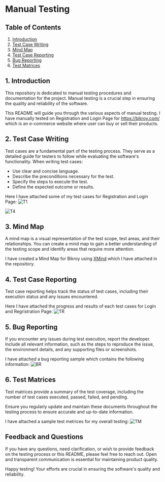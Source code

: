# Manual Testing

## Table of Contents
1. [Introduction](#introduction)
2. [Test Case Writing](#test-case-writing)
3. [Mind Map](#mind-map)
4. [Test Case Reporting](#test-case-reporting)
5. [Bug Reporting](#bug-reporting)
6. [Test Matrices](#test-metrices)

## 1. Introduction
This repository is dedicated to manual testing procedures and documentation for the project. Manual testing is a crucial step in ensuring the quality and reliability of the software.

This README will guide you through the various aspects of manual testing. I have manually tested on Registration and Login Page for https://bikroy.com/ which is an e-commerce website where user can buy or sell their products.

## 2. Test Case Writing
Test cases are a fundamental part of the testing process. They serve as a detailed guide for testers to follow while evaluating the software's functionality. When writing test cases:

- Use clear and concise language.
- Describe the preconditions necessary for the test.
- Specify the steps to execute the test.
- Define the expected outcome or results.

Here I have attached some of my test cases for Registration and Login Page:
![T1](https://github.com/rabeya19/Manual_testing_Bikroy/assets/50509949/b25e5434-841d-4683-b57d-474995cf8e3b)

![T4](https://github.com/rabeya19/Manual_testing_Bikroy/assets/50509949/b253a301-cc61-45cb-acd2-6bf05163eaee)


## 3. Mind Map
A mind map is a visual representation of the test scope, test areas, and their relationships. You can create a mind map to gain a better understanding of the testing scope and identify areas that require more attention.

I have created a Mind Map for Bikroy using [XMind](https://www.xmind.net/) which I have attached in the repository.

## 4. Test Case Reporting
Test case reporting helps track the status of test cases, including their execution status and any issues encountered.

Here I have attached the progress and results of each test cases for Login and Regristration Page:
![TR](https://github.com/rabeya19/Manual_testing_Bikroy/assets/50509949/cd8b0b80-08c2-4166-aa29-ec7643feb367)

## 5. Bug Reporting
If you encounter any issues during test execution, report the developer. Include all relevant information, such as the steps to reproduce the issue, the environment details, and any supporting files or screenshots.

I have attached a bug reporting sample which contains the following information:
![BR](https://github.com/rabeya19/Manual_testing_Bikroy/assets/50509949/b175b329-3694-4e38-84cb-0724789e4a09)


## 6. Test Matrices
Test matrices provide a summary of the test coverage, including the number of test cases executed, passed, failed, and pending. 

Ensure you regularly update and maintain these documents throughout the testing process to ensure accurate and up-to-date information.

I have attached a sample test metrices for my overall testing:
![TM](https://github.com/rabeya19/Manual_testing_Bikroy/assets/50509949/f3d36d02-2c62-4faf-b783-abfc53034fc4)


## Feedback and Questions
If you have any questions, need clarification, or wish to provide feedback on the testing process or this README, please feel free to reach out. Open and transparent communication is essential for maintaining product quality.

Happy testing! Your efforts are crucial in ensuring the software's quality and reliability. 
